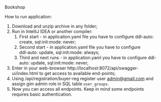 Bookshop

How to run application:
1. Download and unzip archive in any folder;
2. Run in IntelliJ IDEA or another compiler:
    1. First start - in application.yaml file you have to configure 
       ddl-auto: create, sql:init:mode: never;
    2. Second start - in application.yaml file you have to configure  
       ddl-auto: update, sql:init:mode: always;
    3. Third and next runs - in application.yaml you have to configure 
       ddl-auto: update, sql:init:mode: never;
3. Enter in your web-browser http://localhost:8072/api/swagger-ui/index.html to get access to available end-points;
4. Using /api/registration/buyer-reg register user admin@gmail.com and assign gim admin role in SQL table `user_groups`.
5. Now you can access all endpoints. Keep in mind some endpoints requires basic authentication.
